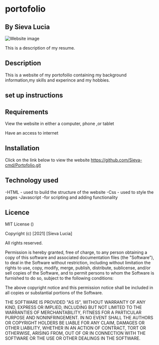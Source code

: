 

# portofolio

## By Sieva Lucia
![Website image](https://images/portofolio.png)

This is a description of my resume.


## Description
This is a website of my portofoilio containing my background information,my skills and experince and my hobbies. 

## set up instructions
## Requirements
View the website in either a computer, phone ,or tablet

 Have an access to internet

## Installation
Click on the link below to view the website https://github.com/Sieva-cmd/Portofolio.git 

## Technology used 
-HTML - used to build the structure of the website
-Css - used to style the pages
-Javascript -for scripting and adding functionality

## Licence 
 MIT License ()

Copyright (c) [2021] [Sieva Lucia]

All rights reserved.

Permission is hereby granted, free of charge, to any person obtaining a copy of this software and associated documentation files (the "Software"), to deal in the Software without restriction, including without limitation the rights to use, copy, modify, merge, publish, distribute, sublicense, and/or sell copies of the Software, and to permit persons to whom the Software is furnished to do so, subject to the following conditions:

The above copyright notice and this permission notice shall be included in all copies or substantial portions of the Software.

THE SOFTWARE IS PROVIDED "AS IS", WITHOUT WARRANTY OF ANY KIND, EXPRESS OR IMPLIED, INCLUDING BUT NOT LIMITED TO THE WARRANTIES OF MERCHANTABILITY, FITNESS FOR A PARTICULAR PURPOSE AND NONINFRINGEMENT. IN NO EVENT SHALL THE AUTHORS OR COPYRIGHT HOLDERS BE LIABLE FOR ANY CLAIM, DAMAGES OR OTHER LIABILITY, WHETHER IN AN ACTION OF CONTRACT, TORT OR OTHERWISE, ARISING FROM, OUT OF OR IN CONNECTION WITH THE SOFTWARE OR THE USE OR OTHER DEALINGS IN THE SOFTWARE.